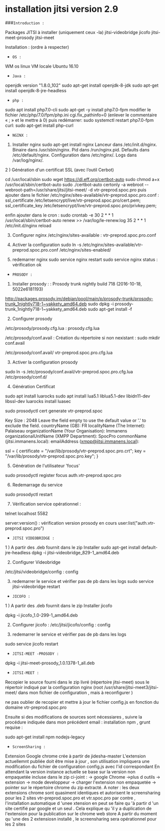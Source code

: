 # installation  jitsi version 2.9 

###`Introduction :`

Packages JITSI à installer  (uniquement ceux -la)
jitsi-videobridge
jicofo
jitsi-meet-prosody
jitsi-meet
 
Installation : (ordre à respecter)

+ `OS :`

WM os linux VM locale Ubuntu 16.10

+ `Java :`

openjdk version "1.8.0_102"
sudo apt-get install openjdk-8-jdk
sudo apt-get install openjdk-8-jre-headless

+ `php :`

sudo apt install php7.0-cli
sudo apt-get -y install php7.0-fpm
modifier le fichier /etc/php/7.0/fpm/php.ini
cgi.fix_pathinfo=0   (enlever le commentaire « ; » et le mettre à 0)
puis redémarrer:
sudo systemctl restart php7.0-fpm
curl: sudo apt-get install php-curl

+ `NGINX :`

1) Installer  nginx
sudo apt-get install nginx
Lanceur dans /etc/init.d/nginx.
Binaire dans /usr/sbin/nginx.
Pid dans /run/nginx.pid.
Defaults dans /etc/default/nginx.
Configuration dans /etc/nginx/.
Logs dans /var/log/nginx/.

2 ) Génération d'un certificat SSL (avec  l’outil Cerbot)
 
cd /usr/local/sbin
sudo wget https://dl.eff.org/certbot-auto
sudo chmod a+x /usr/local/sbin/certbot-auto
sudo ./certbot-auto certonly -a webroot --webroot-path=/usr/share/jitsi/jitsi-meet/ -d vtr-preprod.spoc.pro
puis ajouter dans le fichier /etc/nginx/sites-available/vtr-preprod.spoc.pro.conf :
     ssl_certificate /etc/letsencrypt/live/vtr-preprod.spoc.pro/cert.pem;
     ssl_certificate_key /etc/letsencrypt/live/vtr-preprod.spoc.pro/privkey.pem;

enfin ajouter dans le cron :
sudo crontab -e
30 2 * * 1 /usr/local/sbin/certbot-auto renew >> /var/log/le-renew.log
35 2 * * 1 /etc/init.d/nginx reload
 
 
 
3) Configurer nginx
/etc/nginx/sites-available : vtr-preprod.spoc.pro.conf
 
4) Activer la configuration
sudo ln -s /etc/nginx/sites-available/vtr-preprod.spoc.pro.conf  /etc/nginx/sites-enabled/ 
 
 
 
5) redemarrer nginx
sudo service nginx restart
sudo service nginx  status : vérification ok

+ `PROSODY :`

 
1) Installer prosody : : Prosody trunk nightly build 718 (2016-10-18, 5022e6181193)
 
http://packages.prosody.im/debian/pool/main/p/prosody-trunk/prosody-trunk_1nightly718-1~yakkety_amd64.deb
sudo dpkg -i prosody-trunk_1nightly718-1~yakkety_amd64.deb
sudo apt-get install -f
 
2) Configurer prosody
 
/etc/prosody/prosody.cfg.lua : prosody.cfg.lua
 
/etc/prosody/conf.avail :
Création du répertoire si non nexistant : sudo mkdir conf.avail
 
/etc/prosody/conf.avail/ vtr-preprod.spoc.pro.cfg.lua
 
3) Activer la configuration prosody
 
sudo ln -s /etc/prosody/conf.avail/vtr-preprod.spoc.pro.cfg.lua  /etc/prosody/conf.d/
 
 
4) Génération Certificat
 
sudo apt install luarocks
sudo apt install lua5.1 liblua5.1-dev libidn11-dev libssl-dev
luarocks install luasec
 
sudo prosodyctl cert generate vtr-preprod.spoc
 
Key Size : 2048
 Leave the field empty to use the default value or '.' to exclude the field.
countryName (GB): FR
localityName (The Internet): Palaiseau
organizationName (Your Organisation): Immanens
organizationalUnitName (XMPP Department): SpocPro
commonName (jitsi.immanens.local): 
emailAddress (xmpp@jitsi.immanens.local): 
 
 
ssl = {
        certificate = "/var/lib/prosody/vtr-preprod.spoc.pro.crt";
        key = "/var/lib/prosody/vtr-preprod.spoc.pro.key";
 }
 
 
5) Génération de l'utilisateur 'focus'
 
sudo prosodyctl register focus auth.vtr-preprod.spoc.pro <secret>
  
 
6) Redemarrage du service
 
sudo prosodyctl restart
 
7) Vérification service opérationnel :
 
telnet localhost 5582
 
server:version() : vérification version prosody en cours
user:list("auth.vtr-preprod.spoc.pro")

+ `JITSI VIDEOBRIDGE :`
 
1 ) A partir des .deb fournit dans le zip Installer
sudo apt-get install default-jre-headless
dpkg -i jitsi-videobridge_829-1_amd64.deb
 
2) Configurer Videobridge
 
/etc/jitsi/videobridge/config : config
 
3) redemarrer le service et vérifier pas de pb dans les logs
sudo service jitsi-videobridge restart
 
 + `JICOFO :`
 
 1 ) A partir des .deb fournit dans le zip Installer jicofo
 
dpkg -i jicofo_1.0-299-1_amd64.deb
 
2) Configurer jicofo :
/etc/jitsi/jicofo/config : config
 
3) redemarrer le service et vérifier pas de pb dans les logs
 
sudo service jicofo restart

 + `JITSI-MEET -PROSODY :`
 
 dpkg -i jitsi-meet-prosody_1.0.1378-1_all.deb
 
 + `JITSI-MEET :`
  
  Recopier le source fourni dans le zip livré  (répertoire jitsi-meet) sous
le répertoir indiqué par la configuration nginx
(root /usr/share/jitsi-meet3/jitsi-meet/  dans mon fichier de configuration , mais à reconfigurer )
 
ne pas oublier de recopier et mettre à jour le fichier config.js en fonction du domaine  vtr-preprod.spoc.pro
 
Ensuite si des modifications de sources sont nécessiares , suivre la procédure indiquée dans mon précédent email :
installation npm , grunt  requise :
 
sudo apt-get install npm nodejs-legacy

  + `ScreenSharing :`
  
Extension Google chrome crée à partir de jidesha-master
L'extension actuellemnt publiée doit être mise à jour , son utilisation impliquera une modification du fichier de configuration config.js avec l'id correspondant
En attendant la version instance actuelle se base sur la version non empaquetée incluse dans le zip ci-joint :
-> google Chrome ->plus d outils -> extension -> mode developpeur -> charger l'extension non empaquetée -> pointer sur le répertoire chrome du zip extracté.
A noter : les deux extensions chrome sont quasiment identiques et autorisent le screensharing pour les 2 sites  vtr-preprod.spoc.pro et vtr.spoc.pro
par contre , l'installation automatique d 'unee xtension en peut se faire qu 'à partir d 'un site certifié par google et  un seul . Cela explique qu 'il y a duplication de l'extension pour la publication sur le chrome web store
A partir du moment qu 'une des 2 extensiosn installé , le screensharing sera opérationnel pour les 2 sites






